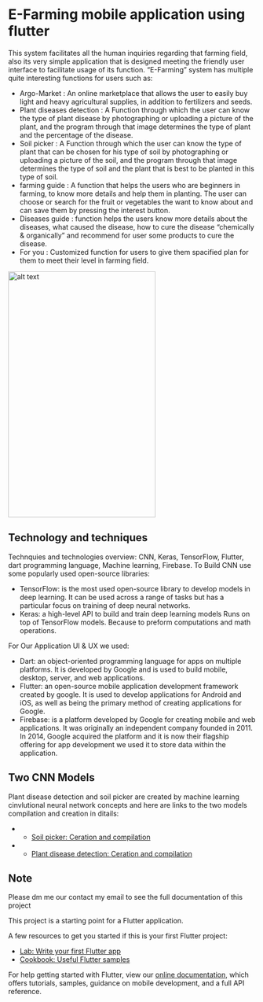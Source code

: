 # E-Farming mobile application using flutter

This system facilitates all the human inquiries regarding that farming field, also its very simple application that is designed meeting the friendly user interface to facilitate usage of its function. “E-Farming” system has multiple quite interesting functions for users such as: 
* Argo-Market : An online marketplace that allows the user to easily buy light and heavy agricultural supplies, in addition to fertilizers and seeds. 
*  Plant diseases detection : A Function through which the user can know the type of plant disease by photographing or uploading a picture of the plant, and the program through that image determines the type of plant and the percentage of the disease.
* Soil picker : A Function through which the user can know the type of plant that can be chosen for his type of soil by photographing or uploading a picture of the soil, and the program through that image determines the type of soil and the plant that is best to be planted in this type of soil.
* farming guide : A function that helps the users who are beginners in farming, to know more details and help them in planting. The user can choose or search for the fruit or vegetables the want to know about and can save them by pressing the interest button.
* Diseases guide : function helps the users know more details about the diseases, what caused the disease, how to cure the disease “chemically & organically” and recommend for user some products to cure the disease.
* For you : Customized function for users to give them spacified plan for them to meet their level in farming field.
<img src="https://user-images.githubusercontent.com/72973609/127510112-7da9f97d-9dc2-4ee4-a285-1d7e05c1272d.png" alt="alt text" width="300" height="500">

## Technology and techniques

Technquies and technologies overview: CNN, Keras, TensorFlow, Flutter, dart programming language, Machine learning, Firebase.
To Build CNN use some popularly used open-source libraries: 

* TensorFlow: is the most used open-source library to develop models in deep learning. It can be used across a range of tasks but has a particular focus on training of deep neural networks.
* Keras: a high-level API to build and train deep learning models Runs on top of TensorFlow models. Because to preform computations and math operations.

For Our Application UI & UX we used:
* Dart: an object-oriented programming language for apps on multiple platforms. It is developed by Google and is used to build mobile, desktop, server, and web applications.
* Flutter: an open-source mobile application development framework created by google. It is used to develop applications for Android and iOS, as well as being the primary method of creating applications for Google.
* Firebase: is a platform developed by Google for creating mobile and web applications. It was originally an independent company founded in 2011. In 2014, Google acquired the platform and it is now their flagship offering for app development we used it to store data within the application.

## Two CNN Models

Plant disease detection and soil picker are created by machine learning cinvlutional neural network concepts and here are links to the two models compilation and creation in ditails:
* - [Soil picker: Ceration and compilation](https://flutter.dev/docs/get-started/codelab)
* - [Plant disease detection: Ceration and compilation](https://flutter.dev/docs/cookbook)
## Note 
Please dm me our contact my email to see the full documentation of this project 

This project is a starting point for a Flutter application.

A few resources to get you started if this is your first Flutter project:

- [Lab: Write your first Flutter app](https://flutter.dev/docs/get-started/codelab)
- [Cookbook: Useful Flutter samples](https://flutter.dev/docs/cookbook)

For help getting started with Flutter, view our
[online documentation](https://flutter.dev/docs), which offers tutorials,
samples, guidance on mobile development, and a full API reference.
